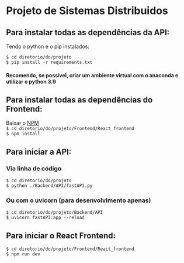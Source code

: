 # Projeto de Sistemas Distribuidos
 
## Para instalar todas as dependências da API:
Tendo o python e o pip instalados:

```$ cd diretorio/do/projeto``` <br>
```$ pip install -r requirements.txt```
#### Recomendo, se possivel, criar um ambiente virtual com o anaconda e utilizar o python 3.9

## Para instalar todas as dependências do Frontend:
Baixar o [NPM](https://nodejs.org/en/download) <br>
```$ cd diretorio/do/projeto/Frontend/React_frontend``` <br>
```$ npm install``` <br>

## Para iniciar a API:
### Via linha de código
```$ cd diretorio/do/projeto``` <br>
```$ python ./Backend/API/fastAPI.py```
### Ou com o uvicorn (para desenvolvimento apenas)
```$ cd diretorio/do/projeto/Backend/API``` <br>
```$ uvicorn fastAPI:app --reload```

## Para iniciar o React Frontend:
```$ cd diretorio/do/projeto/Frontend/React_frontend``` <br>
```$ npm run dev```